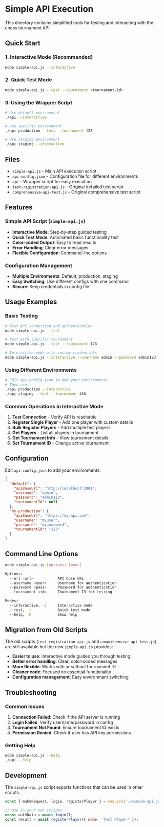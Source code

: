 # Simple API Execution

This directory contains simplified tools for testing and interacting with the chess tournament API.

## Quick Start

### 1. Interactive Mode (Recommended)
```bash
node simple-api.js --interactive
```

### 2. Quick Test Mode
```bash
node simple-api.js --test --tournament <tournament-id>
```

### 3. Using the Wrapper Script
```bash
# Use default environment
./api --interactive

# Use specific environment
./api production --test --tournament 123

# Use staging environment
./api staging --interactive
```

## Files

- `simple-api.js` - Main API execution script
- `api-config.json` - Configuration file for different environments
- `api` - Wrapper script for easy execution
- `test-registration-api.js` - Original detailed test script
- `comprehensive-api-test.js` - Original comprehensive test script

## Features

### Simple API Script (`simple-api.js`)
- **Interactive Mode**: Step-by-step guided testing
- **Quick Test Mode**: Automated basic functionality test
- **Color-coded Output**: Easy to read results
- **Error Handling**: Clear error messages
- **Flexible Configuration**: Command-line options

### Configuration Management
- **Multiple Environments**: Default, production, staging
- **Easy Switching**: Use different configs with one command
- **Secure**: Keep credentials in config file

## Usage Examples

### Basic Testing
```bash
# Test API connection and authentication
node simple-api.js --test

# Test with specific tournament
node simple-api.js --test --tournament 123

# Interactive mode with custom credentials
node simple-api.js --interactive --username admin --password admin123
```

### Using Different Environments
```bash
# Edit api-config.json to add your environments
# Then use:
./api production --interactive
./api staging --test --tournament 456
```

### Common Operations in Interactive Mode
1. **Test Connection** - Verify API is reachable
2. **Register Single Player** - Add one player with custom details
3. **Bulk Register Players** - Add multiple test players
4. **Get Players** - List all players in tournament
5. **Get Tournament Info** - View tournament details
6. **Set Tournament ID** - Change active tournament

## Configuration

Edit `api-config.json` to add your environments:

```json
{
  "default": {
    "apiBaseUrl": "http://localhost:3001",
    "username": "admin",
    "password": "admin123",
    "tournamentId": null
  },
  "my-production": {
    "apiBaseUrl": "https://my-api.com",
    "username": "myuser",
    "password": "mypassword",
    "tournamentId": "123"
  }
}
```

## Command Line Options

```bash
node simple-api.js [options] [mode]

Options:
  --url <url>           API base URL
  --username <user>     Username for authentication
  --password <pass>     Password for authentication
  --tournament <id>     Tournament ID for testing

Modes:
  --interactive, -i     Interactive mode
  --test, -t            Quick test mode
  --help, -h            Show help
```

## Migration from Old Scripts

The old scripts (`test-registration-api.js` and `comprehensive-api-test.js`) are still available but the new `simple-api.js` provides:

- **Easier to use**: Interactive mode guides you through testing
- **Better error handling**: Clear, color-coded messages
- **More flexible**: Works with or without tournament ID
- **Cleaner code**: Focused on essential functionality
- **Configuration management**: Easy environment switching

## Troubleshooting

### Common Issues
1. **Connection Failed**: Check if the API server is running
2. **Login Failed**: Verify username/password in config
3. **Tournament Not Found**: Ensure tournament ID exists
4. **Permission Denied**: Check if user has API key permissions

### Getting Help
```bash
node simple-api.js --help
./api --help
```

## Development

The `simple-api.js` script exports functions that can be used in other scripts:

```javascript
const { makeRequest, login, registerPlayer } = require('./simple-api.js');

// Use in your own scripts
const authData = await login();
const result = await registerPlayer({ name: 'Test Player' });
```
